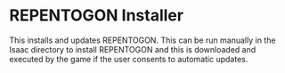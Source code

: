 # REPENTOGON Installer
This installs and updates REPENTOGON. This can be run manually in the Isaac directory to install REPENTOGON and this is downloaded and executed by the game if the user consents to automatic updates.